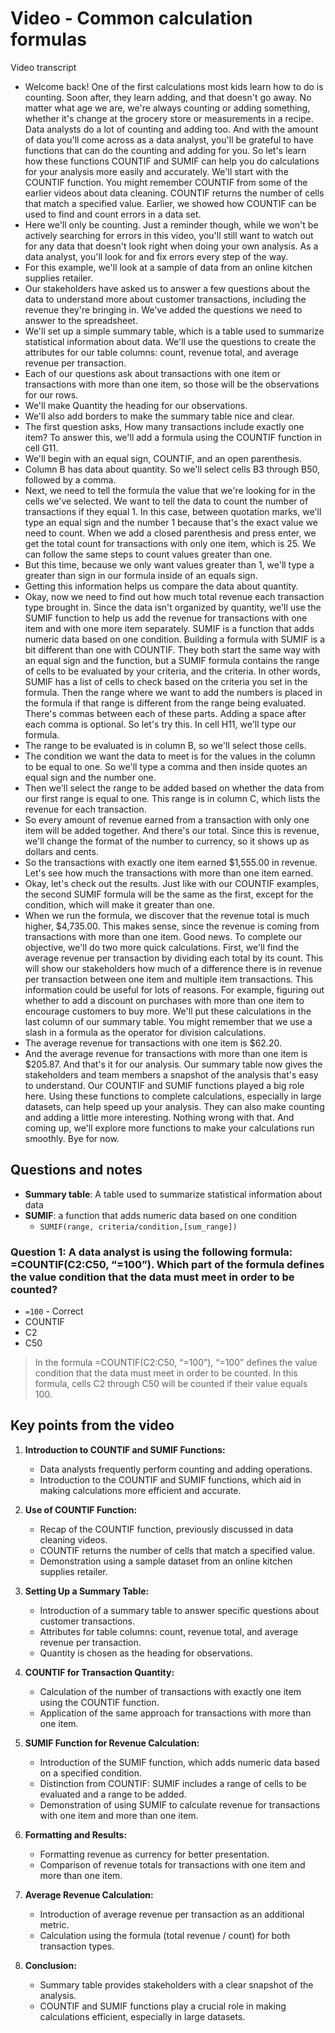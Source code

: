 # Video - Common calculation formulas

Video transcript

- Welcome back! One of the first calculations most kids learn how to do is counting. Soon after, they learn adding, and that doesn't go away. No matter what age we are, we're always counting or adding something, whether it's change at the grocery store or measurements in a recipe. Data analysts do a lot of counting and adding too. And with the amount of data you'll come across as a data analyst, you'll be grateful to have functions that can do the counting and adding for you. So let's learn how these functions COUNTIF and SUMIF can help you do calculations for your analysis more easily and accurately. We'll start with the COUNTIF function. You might remember COUNTIF from some of the earlier videos about data cleaning. COUNTIF returns the number of cells that match a specified value. Earlier, we showed how COUNTIF can be used to find and count errors in a data set.
- Here we'll only be counting. Just a reminder though, while we won't be actively searching for errors in this video, you'll still want to watch out for any data that doesn't look right when doing your own analysis. As a data analyst, you'll look for and fix errors every step of the way.
- For this example, we'll look at a sample of data from an online kitchen supplies retailer.
- Our stakeholders have asked us to answer a few questions about the data to understand more about customer transactions, including the revenue they're bringing in. We've added the questions we need to answer to the spreadsheet.
- We'll set up a simple summary table, which is a table used to summarize statistical information about data. We'll use the questions to create the attributes for our table columns: count, revenue total, and average revenue per transaction.
- Each of our questions ask about transactions with one item or transactions with more than one item, so those will be the observations for our rows.
- We'll make Quantity the heading for our observations.
- We'll also add borders to make the summary table nice and clear.
- The first question asks, How many transactions include exactly one item? To answer this, we'll add a formula using the COUNTIF function in cell G11.
- We'll begin with an equal sign, COUNTIF, and an open parenthesis.
- Column B has data about quantity. So we'll select cells B3 through B50, followed by a comma.
- Next, we need to tell the formula the value that we're looking for in the cells we've selected. We want to tell the data to count the number of transactions if they equal 1. In this case, between quotation marks, we'll type an equal sign and the number 1 because that's the exact value we need to count. When we add a closed parenthesis and press enter, we get the total count for transactions with only one item, which is 25. We can follow the same steps to count values greater than one.
- But this time, because we only want values greater than 1, we'll type a greater than sign in our formula inside of an equals sign.
- Getting this information helps us compare the data about quantity.
- Okay, now we need to find out how much total revenue each transaction type brought in. Since the data isn't organized by quantity, we'll use the SUMIF function to help us add the revenue for transactions with one item and with one more item separately. SUMIF is a function that adds numeric data based on one condition. Building a formula with SUMIF is a bit different than one with COUNTIF. They both start the same way with an equal sign and the function, but a SUMIF formula contains the range of cells to be evaluated by your criteria, and the criteria. In other words, SUMIF has a list of cells to check based on the criteria you set in the formula. Then the range where we want to add the numbers is placed in the formula if that range is different from the range being evaluated. There's commas between each of these parts. Adding a space after each comma is optional. So let's try this. In cell H11, we'll type our formula.
- The range to be evaluated is in column B, so we'll select those cells.
- The condition we want the data to meet is for the values in the column to be equal to one. So we'll type a comma and then inside quotes an equal sign and the number one.
- Then we'll select the range to be added based on whether the data from our first range is equal to one. This range is in column C, which lists the revenue for each transaction.
- So every amount of revenue earned from a transaction with only one item will be added together. And there's our total. Since this is revenue, we'll change the format of the number to currency, so it shows up as dollars and cents.
- So the transactions with exactly one item earned $1,555.00 in revenue. Let's see how much the transactions with more than one item earned.
- Okay, let's check out the results. Just like with our COUNTIF examples, the second SUMIF formula will be the same as the first, except for the condition, which will make it greater than one.
- When we run the formula, we discover that the revenue total is much higher, $4,735.00. This makes sense, since the revenue is coming from transactions with more than one item. Good news. To complete our objective, we'll do two more quick calculations. First, we'll find the average revenue per transaction by dividing each total by its count. This will show our stakeholders how much of a difference there is in revenue per transaction between one item and multiple item transactions. This information could be useful for lots of reasons. For example, figuring out whether to add a discount on purchases with more than one item to encourage customers to buy more. We'll put these calculations in the last column of our summary table. You might remember that we use a slash in a formula as the operator for division calculations.
- The average revenue for transactions with one item is $62.20.
- And the average revenue for transactions with more than one item is $205.87. And that's it for our analysis. Our summary table now gives the stakeholders and team members a snapshot of the analysis that's easy to understand. Our COUNTIF and SUMIF functions played a big role here. Using these functions to complete calculations, especially in large datasets, can help speed up your analysis. They can also make counting and adding a little more interesting. Nothing wrong with that. And coming up, we'll explore more functions to make your calculations run smoothly. Bye for now.

## Questions and notes

- **Summary table**: A table used to summarize statistical information about data
- **SUMIF**: a function that adds numeric data based on one condition
  - `SUMIF(range, criteria/condition,[sum_range])`

### Question 1: A data analyst is using the following formula: =COUNTIF(C2:C50, “=100”). Which part of the formula defines the value condition that the data must meet in order to be counted?

- `=100` - Correct
- COUNTIF
- C2
- C50

> In the formula =COUNTIF(C2:C50, “=100”), “=100” defines the value condition that the data must meet in order to be counted. In this formula, cells C2 through C50 will be counted if their value equals 100.

## Key points from the video

1. **Introduction to COUNTIF and SUMIF Functions:**
   - Data analysts frequently perform counting and adding operations.
   - Introduction to the COUNTIF and SUMIF functions, which aid in making calculations more efficient and accurate.

2. **Use of COUNTIF Function:**
   - Recap of the COUNTIF function, previously discussed in data cleaning videos.
   - COUNTIF returns the number of cells that match a specified value.
   - Demonstration using a sample dataset from an online kitchen supplies retailer.

3. **Setting Up a Summary Table:**
   - Introduction of a summary table to answer specific questions about customer transactions.
   - Attributes for table columns: count, revenue total, and average revenue per transaction.
   - Quantity is chosen as the heading for observations.

4. **COUNTIF for Transaction Quantity:**
   - Calculation of the number of transactions with exactly one item using the COUNTIF function.
   - Application of the same approach for transactions with more than one item.

5. **SUMIF Function for Revenue Calculation:**
   - Introduction of the SUMIF function, which adds numeric data based on a specified condition.
   - Distinction from COUNTIF: SUMIF includes a range of cells to be evaluated and a range to be added.
   - Demonstration of using SUMIF to calculate revenue for transactions with one item and more than one item.

6. **Formatting and Results:**
   - Formatting revenue as currency for better presentation.
   - Comparison of revenue totals for transactions with one item and more than one item.

7. **Average Revenue Calculation:**
   - Introduction of average revenue per transaction as an additional metric.
   - Calculation using the formula (total revenue / count) for both transaction types.

8. **Conclusion:**
   - Summary table provides stakeholders with a clear snapshot of the analysis.
   - COUNTIF and SUMIF functions play a crucial role in making calculations efficient, especially in large datasets.
